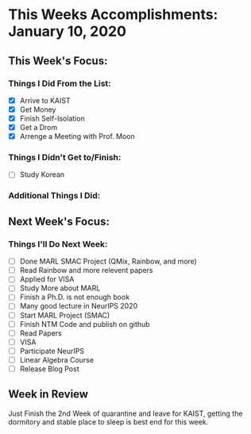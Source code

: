 # This Weeks Accomplishments: January 10, 2020

## This Week's Focus:

### Things I Did From the List:

- [X] Arrive to KAIST
- [X] Get Money
- [X] Finish Self-Isolation
- [X] Get a Drom
- [X] Arrenge a Meeting with Prof. Moon

### Things I Didn't Get to/Finish:

- [ ] Study Korean

### Additional Things I Did:

## Next Week's Focus:

### Things I'll Do Next Week:

- [ ] Done MARL SMAC Project (QMix, Rainbow, and more)
- [ ] Read Rainbow and more relevent papers
- [ ] Applied for VISA
- [ ] Study More about MARL
- [ ] Finish a Ph.D. is not enough book
- [ ] Many good lecture in NeurIPS 2020
- [ ] Start MARL Project (SMAC)
- [ ] Finish NTM Code and publish on github
- [ ] Read Papers
- [ ] VISA
- [ ] Participate NeurIPS
- [ ] Linear Algebra Course
- [ ] Release Blog Post

## Week in Review

Just Finish the 2nd Week of quarantine and leave for KAIST, getting the dormitory and stable place to sleep is best end for this week.
